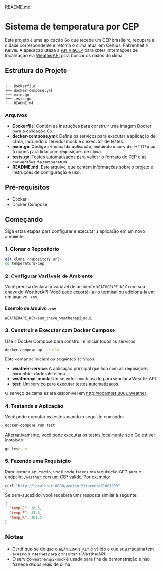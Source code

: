 README.md:

# Sistema de temperatura por CEP

Este projeto é uma aplicação Go que recebe um CEP brasileiro, recupera a cidade correspondente e retorna o clima atual em Celsius, Fahrenheit e Kelvin. A aplicação utiliza a [API ViaCEP](https://viacep.com.br/) para obter informações de localização e a [WeatherAPI](https://www.weatherapi.com/) para buscar os dados do clima.

## Estrutura do Projeto

```
.
├── Dockerfile
├── docker-compose.yml
├── main.go
├── tests.go
└── README.md
```

### Arquivos

- **Dockerfile**: Contém as instruções para construir uma imagem Docker para a aplicação Go.
- **docker-compose.yml**: Define os serviços para executar a aplicação de clima, incluindo o servidor mock e o executor de testes.
- **main.go**: Código principal da aplicação, incluindo o servidor HTTP e as funções para lidar com requisições de clima.
- **tests.go**: Testes automatizados para validar o formato do CEP e as conversões de temperatura.
- **README.md**: Este arquivo, que contém informações sobre o projeto e instruções de configuração e uso.

## Pré-requisitos

- Docker
- Docker Compose

## Começando

Siga estas etapas para configurar e executar a aplicação em um novo ambiente.

### 1. Clonar o Repositório

```sh
git clone <repository_url>
cd temperatura-cep
```

### 2. Configurar Variáveis de Ambiente

Você precisa declarar a variável de ambiente `WEATHERAPI_KEY` com sua chave do WeatherAPI. Você pode exportá-la no terminal ou adicioná-la em um arquivo `.env`.

#### Exemplo de Arquivo `.env`

```
WEATHERAPI_KEY=sua_chave_weatherapi_aqui
```

### 3. Construir e Executar com Docker Compose

Use o Docker Compose para construir e iniciar todos os serviços.

```sh
docker-compose up --build
```

Este comando iniciará os seguintes serviços:
- **weather-service**: A aplicação principal que lida com as requisições para obter dados de clima.
- **weatherapi-mock**: Um servidor mock usado para simular a WeatherAPI.
- **test**: Um serviço para executar testes automatizados.

O serviço de clima estará disponível em [http://localhost:8080/weather](http://localhost:8080/weather).

### 4. Testando a Aplicação

Você pode executar os testes usando o seguinte comando:

```sh
docker-compose run test
```

Alternativamente, você pode executar os testes localmente se o Go estiver instalado:

```sh
go test -v
```

### 5. Fazendo uma Requisição

Para testar a aplicação, você pode fazer uma requisição GET para o endpoint `/weather` com um CEP válido. Por exemplo:

```sh
curl "http://localhost:8080/weather?zipcode=01001000"
```

Se bem-sucedido, você receberá uma resposta similar à seguinte:

```json
{
  "temp_C": 28.5,
  "temp_F": 83.3,
  "temp_K": 301.5
}
```

## Notas

- Certifique-se de que o `WEATHERAPI_KEY` é válido e que sua máquina tem acesso à internet para consultar a WeatherAPI.
- O serviço `weatherapi-mock` é usado para fins de demonstração e não fornece dados reais de clima.


